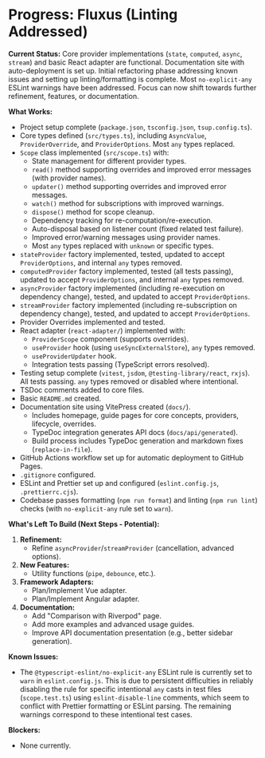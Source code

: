 # Progress: Fluxus (Linting Addressed)

**Current Status:** Core provider implementations (`state`, `computed`, `async`,
`stream`) and basic React adapter are functional. Documentation site with
auto-deployment is set up. Initial refactoring phase addressing known issues and
setting up linting/formatting is complete. Most `no-explicit-any` ESLint
warnings have been addressed. Focus can now shift towards further refinement,
features, or documentation.

**What Works:**

- Project setup complete (`package.json`, `tsconfig.json`, `tsup.config.ts`).
- Core types defined (`src/types.ts`), including `AsyncValue`,
  `ProviderOverride`, and `ProviderOptions`. Most `any` types replaced.
- `Scope` class implemented (`src/scope.ts`) with:
  - State management for different provider types.
  - `read()` method supporting overrides and improved error messages (with
    provider names).
  - `updater()` method supporting overrides and improved error messages.
  - `watch()` method for subscriptions with improved warnings.
  - `dispose()` method for scope cleanup.
  - Dependency tracking for re-computation/re-execution.
  - Auto-disposal based on listener count (fixed related test failure).
  - Improved error/warning messages using provider names.
  - Most `any` types replaced with `unknown` or specific types.
- `stateProvider` factory implemented, tested, updated to accept
  `ProviderOptions`, and internal `any` types removed.
- `computedProvider` factory implemented, tested (all tests passing), updated to
  accept `ProviderOptions`, and internal `any` types removed.
- `asyncProvider` factory implemented (including re-execution on dependency
  change), tested, and updated to accept `ProviderOptions`.
- `streamProvider` factory implemented (including re-subscription on dependency
  change), tested, and updated to accept `ProviderOptions`.
- Provider Overrides implemented and tested.
- React adapter (`react-adapter/`) implemented with:
  - `ProviderScope` component (supports overrides).
  - `useProvider` hook (using `useSyncExternalStore`), `any` types removed.
  - `useProviderUpdater` hook.
  - Integration tests passing (TypeScript errors resolved).
- Testing setup complete (`vitest`, `jsdom`, `@testing-library/react`, `rxjs`).
  All tests passing. `any` types removed or disabled where intentional.
- TSDoc comments added to core files.
- Basic `README.md` created.
- Documentation site using VitePress created (`docs/`).
  - Includes homepage, guide pages for core concepts, providers, lifecycle,
    overrides.
  - TypeDoc integration generates API docs (`docs/api/generated`).
  - Build process includes TypeDoc generation and markdown fixes
    (`replace-in-file`).
- GitHub Actions workflow set up for automatic deployment to GitHub Pages.
- `.gitignore` configured.
- ESLint and Prettier set up and configured (`eslint.config.js`,
  `.prettierrc.cjs`).
- Codebase passes formatting (`npm run format`) and linting (`npm run lint`)
  checks (with `no-explicit-any` rule set to `warn`).

**What's Left To Build (Next Steps - Potential):**

1. **Refinement:**
   - Refine `asyncProvider`/`streamProvider` (cancellation, advanced options).
2. **New Features:**
   - Utility functions (`pipe`, `debounce`, etc.).
3. **Framework Adapters:**
   - Plan/Implement Vue adapter.
   - Plan/Implement Angular adapter.
4. **Documentation:**
   - Add "Comparison with Riverpod" page.
   - Add more examples and advanced usage guides.
   - Improve API documentation presentation (e.g., better sidebar generation).

**Known Issues:**

- The `@typescript-eslint/no-explicit-any` ESLint rule is currently set to
  `warn` in `eslint.config.js`. This is due to persistent difficulties in
  reliably disabling the rule for specific intentional `any` casts in test files
  (`scope.test.ts`) using `eslint-disable-line` comments, which seem to conflict
  with Prettier formatting or ESLint parsing. The remaining warnings correspond
  to these intentional test cases.

**Blockers:**

- None currently.
